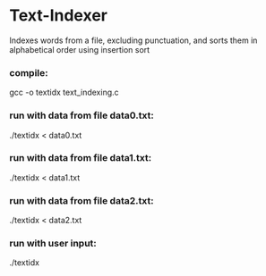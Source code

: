 # Text-Indexer
Indexes words from a file, excluding punctuation, and sorts them in alphabetical order using insertion sort

### compile:
  gcc -o textidx text_indexing.c
  
### run with data from file data0.txt:
  ./textidx < data0.txt

### run with data from file data1.txt:
  ./textidx < data1.txt

### run with data from file data2.txt:
  ./textidx < data2.txt

### run with user input:
  ./textidx
